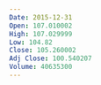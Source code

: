 ```yaml
---
Date: 2015-12-31
Open: 107.010002
High: 107.029999
Low: 104.82
Close: 105.260002
Adj Close: 100.540207
Volume: 40635300
---
```

